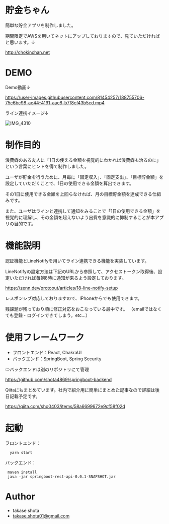 # 貯金ちゃん
簡単な貯金アプリを制作しました。

期間限定でAWSを用いてネットにアップしておりますので、見ていただければと思います。↓

http://chokinchan.net

# DEMO
Demo動画↓

https://user-images.githubusercontent.com/81454257/188755706-75c6bc98-ae44-4191-aae8-b7f8cf43b5cd.mp4

ライン連携イメージ↓

![IMG_4310](https://user-images.githubusercontent.com/81454257/188752491-96da5ead-7b30-484d-a987-1486d602600b.PNG)

# 制作目的
浪費癖のある友人に「1日の使える金額を視覚的にわかれば浪費癖も治るのに」という言葉にヒントを得て制作しました。

ユーザが貯金を行うために、月毎に「固定収入」、「固定支出」、「目標貯金額」を設定していただくことで、1日の使用できる金額を算出できます。

その1日に使用できる金額を上回らなければ、月の目標貯金額を達成できる仕組みです。

また、ユーザはラインと連携して通知をみることで「1日の使用できる金額」を視覚的に理解し、その金額を超えないよう出費を意識的に抑制することが本アプリの目的です。


# 機能説明
認証機能とLineNotifyを用いてライン連携できる機能を実装しています。

LineNotifyの設定方法は下記のURLから参照して、アクセストークン取得後、設定いただければ毎朝8時に通知が来るよう設定しております。

 https://zenn.dev/protoout/articles/18-line-notify-setup
 
 レスポンシブ対応しておりますので、IPhoneからでも使用できます。
 
 残課題が残っており順に修正対応をおこなっている最中です。
 （emailではなくても登録・ログインできてしまう。etc...）
 
# 使用フレームワーク
 - フロントエンド：React, ChakraUI
 - バックエンド：SpringBoot, Spring Security
 
 ⇨バックエンドは別のリポジトリにて管理
 
 https://github.com/shota4869/springboot-backend
  
  Qiitaにもまとめています。社内で紹介用に簡単にまとめた記事なので詳細は後日記載予定です。
  
  https://qiita.com/sho0403/items/58a6699672e9cf58f02d
  
# 起動
フロントエンド：　
```
  yarn start
```
バックエンド：
```
 maven install
 java -jar springboot-rest-api-0.0.1-SNAPSHOT.jar
```

# Author
* takase shota
* takase.shota01@gmail.com

